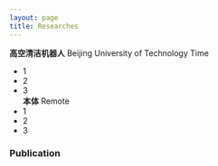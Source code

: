 ```yaml
---
layout: page
title: Researches
---
```

 **高空清洁机器人**
 Beijing University of Technology            Time
* 1  
* 2  
* 3  
**本体**
Remote           
* 1  
* 2  
* 3  

### Publication

